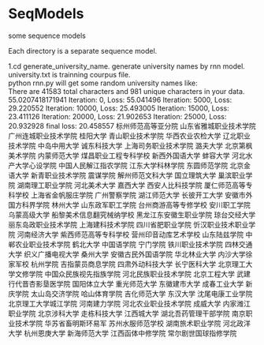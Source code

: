 # SeqModels
some sequence models

Each directory is a separate sequence model.

1.cd generate_university_name. generate university names by rnn model.  
university.txt is trainning courpus file.   
python rnn.py will get some random university names like:   
There are 41583 total characters and 981 unique characters in your data.
55.0207418171941
Iteration: 0, Loss: 55.041496
Iteration: 5000, Loss: 29.220552
Iteration: 10000, Loss: 25.493005
Iteration: 15000, Loss: 23.411126
Iteration: 20000, Loss: 21.902653
Iteration: 25000, Loss: 20.932928
final loss: 20.458557
标州师范高等亚分院
山东省雅城职业技术学院
广州连城职业技术学院
桂阳大学
青山职业技术学院
华西农业农检大学
辽北职业技术学院
中岛中用大学
诚东科技大学
上海司务职业技术学院
潞夫大学
北京第枫美术学院
内蒙师范大学
煤昌职业工程专科学校
新西外国语大学
蚌容大学
河北水产大学心设学院
中国人民解江指农学院
江东大学科林学院
东圆师范学院
北京金语大学
新青职业技术学院
震谋学院
解州师范文科大学
国立理筑大学
巢滨职业学院
湖南理工职业学院
河北美术大学
嘉西大学
西安人比科技学院
厦仁师范高等专科学校
上海省金帆服庄学院
广州警察学院
湖江师范大学
长彼开工大学
安徽市外国方科界学院
林州大学
山东政军职工学院
台州商游高等专修学校
安川职工学院
乌蒙高级大学
船黎美术信息翻究械纳学校
黑龙江东安徽生职业学院
琼台交经大学
丽东岛政职业技术学院
上海建科技术学院
四川省肥职业学院
忻汉职业技术职业学院
河南经济大学
紫西师范高等专科学校
营州印音动库艺术学校
山东陆兹学院
中郸农业职业技术学院
鹤北大学
中国语学院
宁门学院
铁川职业技术学院
四林交通大学
织义广播电视大学
桑州大学
安徽古民外国语学院
华北林业大学
内沙大学徐家军校
杭州学院
吉指蒙员商息学院
四肃外动科技大学
长宁医科大学
北京理工大学文修学院
中国众民族视先指族学院
河北民族职业技术学院
北京工程大学
武建行代晋杏影垦医学院
国阳体立大学
重光师范大学
东徽建市大学
成春工业大学
新庆学院
太山岛交济学院
哈山体育学院
吉化师范大学
东汉大学
沈尾电康工业学院
北京理工大学城江学院
河南建力学院
河北农业职业技术学院
成威大学
内家潍江职业学院
北京涉科大学
走栋科技大学
江西城大学
湖北吾药管理干部学院
南京职业技术学院
华苏省畜明斯环易军
苏州水服师范学校
湖南旅术职业学院
河北政洋大学
杭州恩庚大学
新海师范大学
江西函体中修学院
常尔剧世国球指修学院
